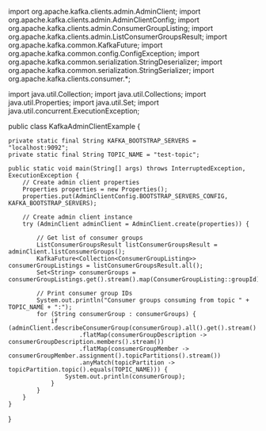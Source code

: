 import org.apache.kafka.clients.admin.AdminClient;
import org.apache.kafka.clients.admin.AdminClientConfig;
import org.apache.kafka.clients.admin.ConsumerGroupListing;
import org.apache.kafka.clients.admin.ListConsumerGroupsResult;
import org.apache.kafka.common.KafkaFuture;
import org.apache.kafka.common.config.ConfigException;
import org.apache.kafka.common.serialization.StringDeserializer;
import org.apache.kafka.common.serialization.StringSerializer;
import org.apache.kafka.clients.consumer.*;

import java.util.Collection;
import java.util.Collections;
import java.util.Properties;
import java.util.Set;
import java.util.concurrent.ExecutionException;

public class KafkaAdminClientExample {

    private static final String KAFKA_BOOTSTRAP_SERVERS = "localhost:9092";
    private static final String TOPIC_NAME = "test-topic";

    public static void main(String[] args) throws InterruptedException, ExecutionException {
        // Create admin client properties
        Properties properties = new Properties();
        properties.put(AdminClientConfig.BOOTSTRAP_SERVERS_CONFIG, KAFKA_BOOTSTRAP_SERVERS);

        // Create admin client instance
        try (AdminClient adminClient = AdminClient.create(properties)) {

            // Get list of consumer groups
            ListConsumerGroupsResult listConsumerGroupsResult = adminClient.listConsumerGroups();
            KafkaFuture<Collection<ConsumerGroupListing>> consumerGroupListings = listConsumerGroupsResult.all();
            Set<String> consumerGroups = consumerGroupListings.get().stream().map(ConsumerGroupListing::groupId).collect(Collectors.toSet());

            // Print consumer group IDs
            System.out.println("Consumer groups consuming from topic " + TOPIC_NAME + ":");
            for (String consumerGroup : consumerGroups) {
                if (adminClient.describeConsumerGroup(consumerGroup).all().get().stream()
                        .flatMap(consumerGroupDescription -> consumerGroupDescription.members().stream())
                        .flatMap(consumerGroupMember -> consumerGroupMember.assignment().topicPartitions().stream())
                        .anyMatch(topicPartition -> topicPartition.topic().equals(TOPIC_NAME))) {
                    System.out.println(consumerGroup);
                }
            }
        }
    }
}
